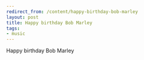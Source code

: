 ```yaml
---
redirect_from: /content/happy-birthday-bob-marley
layout: post
title: Happy birthday Bob Marley
tags:
- music
---
```

Happy birthday Bob Marley

